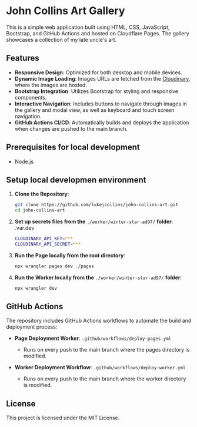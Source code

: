 # John Collins Art Gallery

This is a simple web application built using HTML, CSS, JavaScript, Bootstrap, and GitHub Actions and hosted on Cloudflare Pages. The gallery showcases a collection of my late uncle's art.

## Features

- **Responsive Design**: Optimized for both desktop and mobile devices.
- **Dynamic Image Loading**: Images URLs are fetched from the [Cloudinary](https://www.cloudinary.com/), where the images are hosted.
- **Bootstrap Integration**: Utilizes Bootstrap for styling and responsive components.
- **Interactive Navigation**: Includes buttons to navigate through images in the gallery and modal view, as well as keyboard and touch screen navigation.
- **GitHub Actions CI/CD**: Automatically builds and deploys the application when changes are pushed to the main branch.

## Prerequisites for local development

- Node.js

## Setup local developmen environment

1. **Clone the Repository**:
   ```bash
   git clone https://github.com/lukejcollins/john-collins-art.git
   cd john-collins-art
   ```
   
2. **Set up secrets files from the** ```./worker/winter-star-ad97/``` **folder**:
   .var.dev
   ```bash
   CLOUDINARY_API_KEY=***
   CLOUDINARY_API_SECRET=***
   ```
   

3. **Run the Page locally from the root directory**:
   ```bash
   npx wrangler pages dev ./pages
   ```

4. **Run the Worker locally from the** ```./worker/winter-star-ad97/``` **folder**:
   ```bash
   npx wrangler dev
   ```

## GitHub Actions

The repository includes GitHub Actions workflows to automate the build and deployment process:

- **Page Deployment Worker**: `.github/workflows/deploy-pages.yml`
  - Runs on every push to the main branch where the pages directory is modified.

- **Worker Deployment Workflow**: `.github/workflows/deploy-worker.yml`
  - Runs on every push to the main branch where the worker directory is modified.

## License

This project is licensed under the MIT License.
